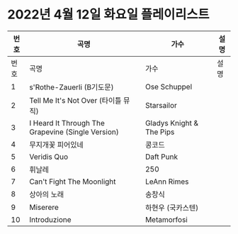 # 2022년 4월 12일 화요일 플레이리스트

| 번호 | 곡명 | 가수 | 설명 |
|------|------|------|------|
| 번호 | 곡명 | 가수 | 설명 |
| 1 | s'Rothe-Zauerli (B기도문) | Ose Schuppel |  |
| 2 | Tell Me It's Not Over (타이틀 뮤직) | Starsailor |  |
| 3 | I Heard It Through The Grapevine (Single Version) | Gladys Knight & The Pips |  |
| 4 | 무지개꽃 피어있네 | 콩코드 |  |
| 5 | Veridis Quo | Daft Punk |  |
| 6 | 휘날레 | 250 |  |
| 7 | Can't Fight The Moonlight | LeAnn Rimes |  |
| 8 | 상아의 노래 | 송창식 |  |
| 9 | Miserere | 하현우 (국카스텐) |  |
| 10 | Introduzione | Metamorfosi |  |
